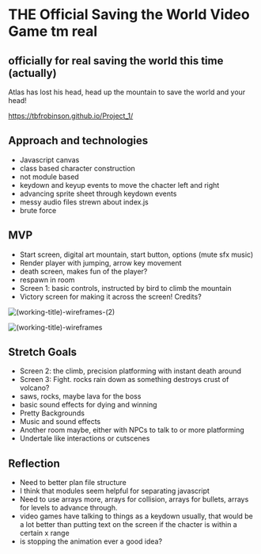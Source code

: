 # THE Official Saving the World Video Game tm real
## officially for real saving the world this time (actually)

Atlas has lost his head, head up the mountain to save the world and your head!

https://tbfrobinson.github.io/Project_1/

## Approach and technologies
- Javascript canvas
- class based character construction
- not module based
- keydown and keyup events to move the chacter left and right
- advancing sprite sheet through keydown events
- messy audio files strewn about index.js
- brute force


## MVP
- Start screen, digital art mountain, start button, options (mute sfx music)
- Render player  with jumping, arrow key movement
- death screen, makes fun of the player?
- respawn in room
- Screen 1: basic controls, instructed by bird to climb the mountain
- Victory screen for making it across the screen! Credits?

![(working-title)-wireframes-(2)](https://user-images.githubusercontent.com/118223189/204980504-bbab173a-01d1-4369-bb7d-6a5b7dc9b9cb.png)

![(working-title)-wireframes](https://user-images.githubusercontent.com/118223189/204980484-7e4b7110-f0bd-495e-bafb-9dedb0c81fa0.png)

## Stretch Goals
- Screen 2: the climb, precision platforming with instant death around
- Screen 3: Fight. rocks rain down as something destroys crust of volcano? 
- saws, rocks, maybe lava for the boss
- basic sound effects for dying and winning
- Pretty Backgrounds
- Music and sound effects
- Another room maybe, either with NPCs to talk to or more platforming
- Undertale like interactions or cutscenes


## Reflection 
- Need to better plan file structure
- I think that modules seem helpful for separating javascript
- Need to use arrays more, arrays for collision, arrays for bullets, arrays for levels to advance through.
- video games have talking to things as a keydown usually, that would be a lot better than putting text on the screen if the chacter is within a certain x range
- is stopping the animation ever a good idea?
